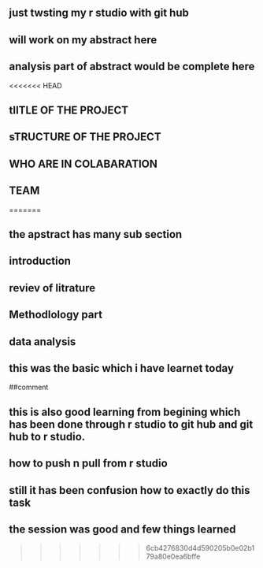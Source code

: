 ## just twsting my r studio with git hub
## will work on my abstract here
## analysis part of abstract would be complete here
<<<<<<< HEAD

## tIITLE OF THE PROJECT

## sTRUCTURE OF THE PROJECT

## WHO ARE IN COLABARATION

## TEAM
=======
## the apstract has many sub section 
## introduction
## reviev of litrature 
## Methodlology part
## data analysis

## this was the basic which i have learnet today

##comment 
## this is also good learning from begining which has been done through r studio to git hub and git hub to r studio.
## how to push n pull from r studio 
## still it has been confusion how to exactly do this task
## the session was good and few things learned
>>>>>>> 6cb4276830d4d590205b0e02b179a80e0ea6bffe
